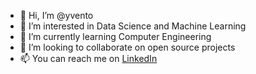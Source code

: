 - 👋 Hi, I’m @yvento
- 👀 I’m interested in Data Science and Machine Learning
- 🌱 I’m currently learning Computer Engineering
- 💞️ I’m looking to collaborate on open source projects
- 📫 You can reach me on [LinkedIn](https://www.linkedin.com/in/yves-mfitumukiza-ndayisaba-1b233627b/)

<!---
yvento/yvento is a ✨ special ✨ repository because its `README.md` (this file) appears on your GitHub profile.
You can click the Preview link to take a look at your changes.
--->
